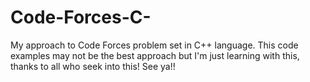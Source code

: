 # Code-Forces-C-
My approach to Code Forces problem set in C++ language. This code examples may not be the best approach but I'm just learning with this, thanks to all who seek into this! See ya!!
